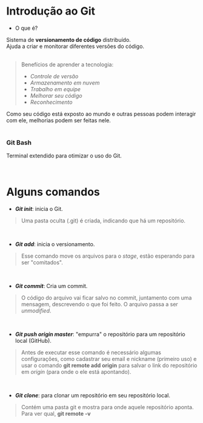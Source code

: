 
# Introdução ao Git

- O que é?

Sistema de **versionamento de código** distribuído.  
Ajuda a criar e monitorar diferentes versões do código.  <br><br>

>Benefícios de aprender a tecnologia:
>- *Controle de versão*
>- *Armazenamento em nuvem*
>- *Trabalho em equipe*
>- *Melhorar seu código*
>- *Reconhecimento*  

Como seu código está exposto ao mundo e outras pessoas podem interagir com ele, melhorias podem ser feitas nele.  
<br>

### **Git Bash**
Terminal extendido para otimizar o uso do Git.  

<br>

# Alguns comandos

- ***Git init***: inicia o Git.  
> Uma pasta oculta (.git) é criada, indicando que há um repositório.  

<br>

- ***Git add***: inicia o versionamento.  
> Esse comando move os arquivos para o *stage*, estão esperando para ser "comitados". 

<br>

- ***Git commit***: Cria um commit.  
> O código do arquivo vai ficar salvo no commit, juntamento com uma mensagem, descrevendo o que foi feito. O arquivo passa a ser *unmodified*.  

<br>

- ***Git push origin master***: "empurra" o repositório para um repositório local (GitHub).  
> Antes de executar esse comando é necessário algumas configurações, como cadastrar seu email e nickname (primeiro uso) e usar o comando **git remote add origin** para salvar o link do repositório em *origin* (para onde o ele está apontando).

<br>

- ***Git clone***: para clonar um repositório em seu repositório local.  
> Contém uma pasta git e mostra para onde aquele repositório aponta. Para ver qual, **git remote -v** 


